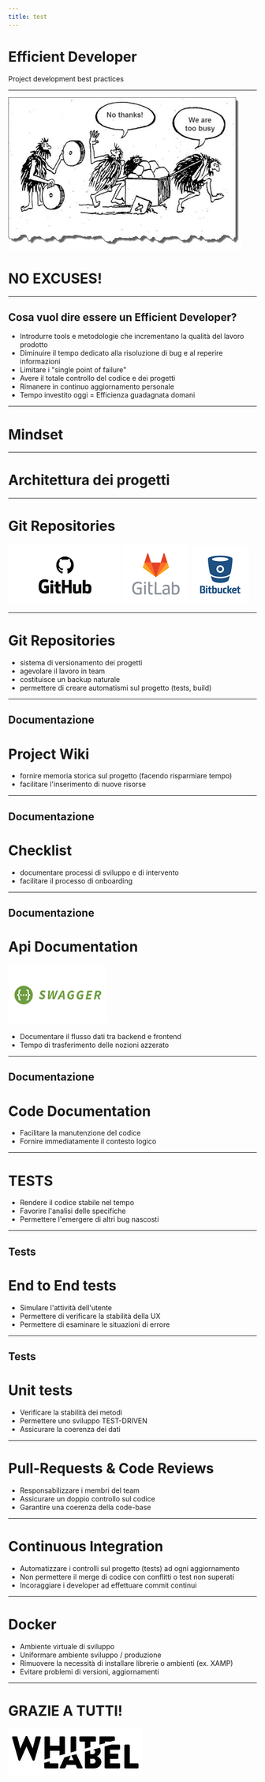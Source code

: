 ```yaml
---
title: test
---
```


# Efficient Developer

Project development best practices

---

![white label](./assets/too-busy.jpg)
# NO EXCUSES!

---

## Cosa vuol dire essere un Efficient Developer?

- Introdurre tools e metodologie che incrementano la qualità del lavoro prodotto
- Diminuire il tempo dedicato alla risoluzione di bug e al reperire informazioni
- Limitare i "single point of failure"
- Avere il totale controllo del codice e dei progetti
- Rimanere in continuo aggiornamento personale
- Tempo investito oggi = Efficienza guadagnata domani

---

# Mindset

---

# Architettura dei progetti

---

# Git Repositories

![white label](./assets/github.png)
![white label](./assets/gitlab.png)
![white label](./assets/bitbucket.png)

---

# Git Repositories

- sistema di versionamento dei progetti
- agevolare il lavoro in team
- costituisce un backup naturale
- permettere di creare automatismi sul progetto (tests, build)

---
## Documentazione

# Project Wiki

- fornire memoria storica sul progetto (facendo risparmiare tempo)
- facilitare l'inserimento di nuove risorse

---
## Documentazione

# Checklist

- documentare processi di sviluppo e di intervento
- facilitare il processo di onboarding

---
## Documentazione

# Api Documentation

![white label](./assets/swagger.png)

- Documentare il flusso dati tra backend e frontend
- Tempo di trasferimento delle nozioni azzerato

---
## Documentazione

# Code Documentation

- Facilitare la manutenzione del codice
- Fornire immediatamente il contesto logico

---

# TESTS

- Rendere il codice stabile nel tempo
- Favorire l'analisi delle specifiche
- Permettere l'emergere di altri bug nascosti

---
## Tests

# End to End tests

- Simulare l'attività dell'utente
- Permettere di verificare la stabilità della UX
- Permettere di esaminare le situazioni di errore

---
## Tests

# Unit tests

- Verificare la stabilità dei metodi
- Permettere uno sviluppo TEST-DRIVEN
- Assicurare la coerenza dei dati

---

# Pull-Requests & Code Reviews

- Responsabilizzare i membri del team
- Assicurare un doppio controllo sul codice
- Garantire una coerenza della code-base
  
---

# Continuous Integration

- Automatizzare i controlli sul progetto (tests) ad ogni aggiornamento
- Non permettere il merge di codice con conflitti o test non superati
- Incoraggiare i developer ad effettuare commit continui

---

# Docker

- Ambiente virtuale di sviluppo
- Uniformare ambiente sviluppo / produzione
- Rimuovere la necessità di installare librerie o ambienti (ex. XAMP)
- Evitare problemi di versioni, aggiornamenti

---

# GRAZIE A TUTTI!

![white label](./assets/white-label.jpg)